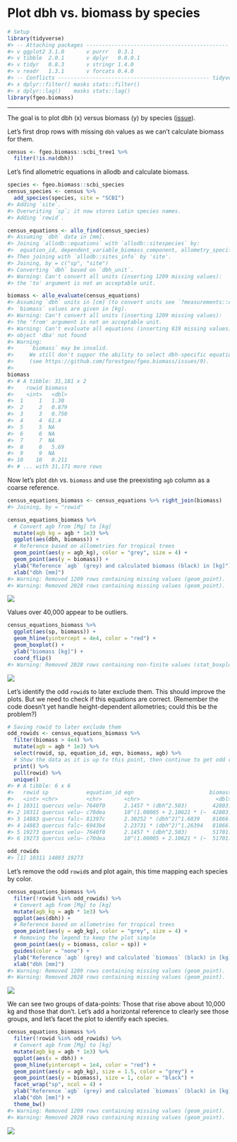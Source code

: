 Plot dbh vs. biomass by species
================

``` r
# Setup
library(tidyverse)
#> -- Attaching packages --------------------------------------------- tidyverse 1.2.1 --
#> v ggplot2 3.1.0       v purrr   0.3.1  
#> v tibble  2.0.1       v dplyr   0.8.0.1
#> v tidyr   0.8.3       v stringr 1.4.0  
#> v readr   1.3.1       v forcats 0.4.0
#> -- Conflicts ------------------------------------------------ tidyverse_conflicts() --
#> x dplyr::filter() masks stats::filter()
#> x dplyr::lag()    masks stats::lag()
library(fgeo.biomass)
```

-----

The goal is to plot dbh (x) versus biomass (y) by species
([issue](https://github.com/forestgeo/allodb/issues/73)).

Let’s first drop rows with missing `dbh` values as we can’t calculate
biomass for them.

``` r
census <- fgeo.biomass::scbi_tree1 %>% 
  filter(!is.na(dbh))
```

Let’s find allometric equations in allodb and calculate biomass.

``` r
species <- fgeo.biomass::scbi_species
census_species <- census %>% 
  add_species(species, site = "SCBI")
#> Adding `site`.
#> Overwriting `sp`; it now stores Latin species names.
#> Adding `rowid`.

census_equations <- allo_find(census_species)
#> Assuming `dbh` data in [mm].
#> Joining `allodb::equations` with `allodb::sitespecies` by:
#>  equation_id, dependent_variable_biomass_component, allometry_specificity, dbh_min_cm, dbh_max_cm.
#> Then joining with `allodb::sites_info` by 'site'.
#> Joining, by = c("sp", "site")
#> Converting `dbh` based on `dbh_unit`.
#> Warning: Can't convert all units (inserting 1209 missing values):
#> the 'to' argument is not an acceptable unit.

biomass <- allo_evaluate(census_equations)
#> Assuming `dbh` units in [cm] (to convert units see `?measurements::conv_unit()`).
#> `biomass` values are given in [kg].
#> Warning: Can't convert all units (inserting 1209 missing values):
#> the 'from' argument is not an acceptable unit.
#> Warning: Can't evaluate all equations (inserting 819 missing values):
#> object 'dba' not found
#> Warning: 
#>     `biomass` may be invalid.
#>     We still don't suppor the ability to select dbh-specific equations
#>     (see https://github.com/forestgeo/fgeo.biomass/issues/9).
#> 
biomass
#> # A tibble: 31,181 x 2
#>    rowid biomass
#>    <int>   <dbl>
#>  1     1   1.30 
#>  2     2   0.879
#>  3     3   0.750
#>  4     4  61.4  
#>  5     5  NA    
#>  6     6  NA    
#>  7     7  NA    
#>  8     8   5.69 
#>  9     9  NA    
#> 10    10   0.211
#> # ... with 31,171 more rows
```

Now let’s plot `dbh` vs. `biomass` and use the preexisting `agb` column
as a coarse reference.

``` r
census_equations_biomass <- census_equations %>% right_join(biomass)
#> Joining, by = "rowid"

census_equations_biomass %>% 
  # Convert agb from [Mg] to [kg]
  mutate(agb_kg = agb * 1e3) %>% 
  ggplot(aes(dbh, biomass)) + 
  # Reference based on allometries for tropical trees
  geom_point(aes(y = agb_kg), color = "grey", size = 4) +
  geom_point(aes(y = biomass)) +
  ylab("Reference `agb` (grey) and calculated biomass (black) in [kg]") +
  xlab("dbh [mm]")
#> Warning: Removed 1209 rows containing missing values (geom_point).
#> Warning: Removed 2028 rows containing missing values (geom_point).
```

![](dbh-vs-biomass_files/figure-gfm/unnamed-chunk-5-1.png)<!-- -->

Values over 40,000 appear to be outliers.

``` r
census_equations_biomass %>% 
  ggplot(aes(sp, biomass)) +
  geom_hline(yintercept = 4e4, color = "red") +
  geom_boxplot() +
  ylab("biomass [kg]") +
  coord_flip()
#> Warning: Removed 2028 rows containing non-finite values (stat_boxplot).
```

![](dbh-vs-biomass_files/figure-gfm/unnamed-chunk-6-1.png)<!-- -->

Let’s identify the odd `rowid`s to later exclude them. This should
improve the plots. But we need to check if this equations are correct.
(Remember the code doesn’t yet handle height-dependent allometries;
could this be the problem?)

``` r
# Saving rowid to later exclude them
odd_rowids <- census_equations_biomass %>% 
  filter(biomass > 4e4) %>% 
  mutate(agb = agb * 1e3) %>% 
  select(rowid, sp, equation_id, eqn, biomass, agb) %>% 
  # Show the data as it is up to this point, then continue to get odd rowid
  print() %>% 
  pull(rowid) %>% 
  unique()
#> # A tibble: 6 x 6
#>   rowid sp            equation_id eqn                        biomass    agb
#>   <int> <chr>         <chr>       <chr>                        <dbl>  <dbl>
#> 1 10311 quercus velu~ 7640f0      2.1457 * (dbh^2.503)        42803. 26603.
#> 2 10311 quercus velu~ c70dea      10^(1.00005 + 2.10621 * (~  42803. 26603.
#> 3 14883 quercus falc~ 81397c      2.30252 * (dbh^2)^1.6839    81866.  5632.
#> 4 14883 quercus falc~ 6943b4      2.23731 * (dbh^2)^1.26394   81866.  5632.
#> 5 19273 quercus velu~ 7640f0      2.1457 * (dbh^2.503)        51701. 31636.
#> 6 19273 quercus velu~ c70dea      10^(1.00005 + 2.10621 * (~  51701. 31636.

odd_rowids
#> [1] 10311 14883 19273
```

Let’s remove the odd `rowid`s and plot again, this time mapping each
species by color.

``` r
census_equations_biomass %>% 
  filter(!rowid %in% odd_rowids) %>% 
  # Convert agb from [Mg] to [kg]
  mutate(agb_kg = agb * 1e3) %>% 
  ggplot(aes(dbh)) + 
  # Reference based on allometries for tropical trees
  geom_point(aes(y = agb_kg), color = "grey", size = 4) +
  # Removing the legend to keep the plot simple
  geom_point(aes(y = biomass, color = sp)) +
  guides(color = "none") +
  ylab("Reference `agb` (grey) and calculated `biomass` (black) in [kg]") +
  xlab("dbh [mm]")
#> Warning: Removed 1209 rows containing missing values (geom_point).
#> Warning: Removed 2028 rows containing missing values (geom_point).
```

![](dbh-vs-biomass_files/figure-gfm/unnamed-chunk-8-1.png)<!-- -->

We can see two groups of data-points: Those that rise above about 10,000
kg and those that don’t. Let’s add a horizontal reference to clearly see
those groups, and let’s facet the plot to identify each species.

``` r
census_equations_biomass %>% 
  filter(!rowid %in% odd_rowids) %>% 
  # Convert agb from [Mg] to [kg]
  mutate(agb_kg = agb * 1e3) %>% 
  ggplot(aes(x = dbh)) +
  geom_hline(yintercept = 1e4, color = "red") +
  geom_point(aes(y = agb_kg), size = 1.5, color = "grey") +
  geom_point(aes(y = biomass), size = 1, color = "black") +
  facet_wrap("sp", ncol = 4) +
  ylab("Reference `agb` (grey) and calculated `biomass` (black) in [kg]") +
  xlab("dbh [mm]") +
  theme_bw()
#> Warning: Removed 1209 rows containing missing values (geom_point).
#> Warning: Removed 2028 rows containing missing values (geom_point).
```

![](dbh-vs-biomass_files/figure-gfm/unnamed-chunk-9-1.png)<!-- -->
